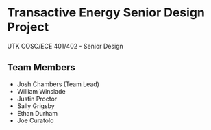 # Transactive Energy Senior Design Project
UTK COSC/ECE 401/402 - Senior Design
## Team Members
- Josh Chambers (Team Lead)
- William Winslade
- Justin Proctor
- Sally Grigsby
- Ethan Durham
- Joe Curatolo
